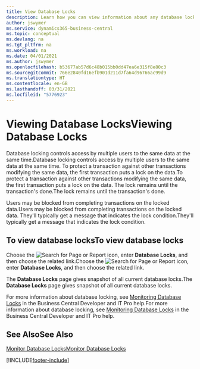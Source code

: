 ```yaml
---
title: View Database Locks
description: Learn how you can view information about any database locks right from the client interface in Business Central.
author: jswymer
ms.service: dynamics365-business-central
ms.topic: conceptual
ms.devlang: na
ms.tgt_pltfrm: na
ms.workload: na
ms.date: 04/01/2021
ms.author: jswymer
ms.openlocfilehash: b53677ab57d6c48b015bb0dd47ea6e315f8e80c3
ms.sourcegitcommit: 766e2840fd16efb901d211d7fa64d96766ac99d9
ms.translationtype: HT
ms.contentlocale: en-GB
ms.lasthandoff: 03/31/2021
ms.locfileid: "5776923"
---
```

# <a name="viewing-database-locks"></a><span data-ttu-id="34c8a-103">Viewing Database Locks</span><span class="sxs-lookup"><span data-stu-id="34c8a-103">Viewing Database Locks</span></span>

<span data-ttu-id="34c8a-104">Database locking controls access by multiple users to the same data at the same time.</span><span class="sxs-lookup"><span data-stu-id="34c8a-104">Database locking controls access by multiple users to the same data at the same time.</span></span> <span data-ttu-id="34c8a-105">To protect a transaction against other transactions modifying the same data, the first transaction puts a lock on the data.</span><span class="sxs-lookup"><span data-stu-id="34c8a-105">To protect a transaction against other transactions modifying the same data, the first transaction puts a lock on the data.</span></span> <span data-ttu-id="34c8a-106">The lock remains until the transaction's done.</span><span class="sxs-lookup"><span data-stu-id="34c8a-106">The lock remains until the transaction's done.</span></span>

<span data-ttu-id="34c8a-107">Users may be blocked from completing transactions on the locked data.</span><span class="sxs-lookup"><span data-stu-id="34c8a-107">Users may be blocked from completing transactions on the locked data.</span></span> <span data-ttu-id="34c8a-108">They'll typically get a message that indicates the lock condition.</span><span class="sxs-lookup"><span data-stu-id="34c8a-108">They'll typically get a message that indicates the lock condition.</span></span>

## <a name="to-view-database-locks"></a><span data-ttu-id="34c8a-109">To view database locks</span><span class="sxs-lookup"><span data-stu-id="34c8a-109">To view database locks</span></span>

<span data-ttu-id="34c8a-110">Choose the ![Search for Page or Report](media/ui-search/search_small.png "Search for Page or Report icon") icon, enter **Database Locks**, and then choose the related link.</span><span class="sxs-lookup"><span data-stu-id="34c8a-110">Choose the ![Search for Page or Report](media/ui-search/search_small.png "Search for Page or Report icon") icon, enter **Database Locks**, and then choose the related link.</span></span>

<span data-ttu-id="34c8a-111">The **Database Locks** page gives snapshot of all current database locks.</span><span class="sxs-lookup"><span data-stu-id="34c8a-111">The **Database Locks** page gives snapshot of all current database locks.</span></span>

<span data-ttu-id="34c8a-112">For more information about database locking, see [Monitoring Database Locks](/dynamics365/business-central/dev-itpro/administration/monitor-database-locks) in the Business Central Developer and IT Pro help.</span><span class="sxs-lookup"><span data-stu-id="34c8a-112">For more information about database locking, see [Monitoring Database Locks](/dynamics365/business-central/dev-itpro/administration/monitor-database-locks) in the Business Central Developer and IT Pro help.</span></span>

## <a name="see-also"></a><span data-ttu-id="34c8a-113">See Also</span><span class="sxs-lookup"><span data-stu-id="34c8a-113">See Also</span></span>

[<span data-ttu-id="34c8a-114">Monitor Database Locks</span><span class="sxs-lookup"><span data-stu-id="34c8a-114">Monitor Database Locks</span></span>](/dynamics365/business-central/dev-itpro/administration/monitor-database-locks) 


[!INCLUDE[footer-include](includes/footer-banner.md)]